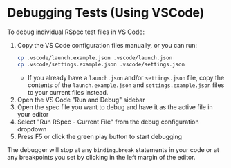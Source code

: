 # Debugging Tests (Using VSCode)

To debug individual RSpec test files in VS Code:

1. Copy the VS Code configuration files manually, or you can run:
   ```bash
   cp .vscode/launch.example.json .vscode/launch.json
   cp .vscode/settings.example.json .vscode/settings.json
   ```
   - If you already have a `launch.json` and/or `settings.json` file, copy the contents of the `launch.example.json` and `settings.example.json` files to your current files instead.
2. Open the VS Code "Run and Debug" sidebar
3. Open the spec file you want to debug and have it as the active file in your editor
4. Select "Run RSpec - Current File" from the debug configuration dropdown
5. Press F5 or click the green play button to start debugging

The debugger will stop at any `binding.break` statements in your code or at any breakpoints you set by clicking in the left margin of the editor.
